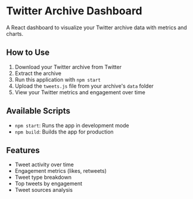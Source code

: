 # Twitter Archive Dashboard

A React dashboard to visualize your Twitter archive data with metrics and charts.

## How to Use

1. Download your Twitter archive from Twitter
2. Extract the archive
3. Run this application with `npm start`
4. Upload the `tweets.js` file from your archive's `data` folder
5. View your Twitter metrics and engagement over time

## Available Scripts

- `npm start`: Runs the app in development mode
- `npm build`: Builds the app for production

## Features

- Tweet activity over time
- Engagement metrics (likes, retweets)
- Tweet type breakdown
- Top tweets by engagement
- Tweet sources analysis

